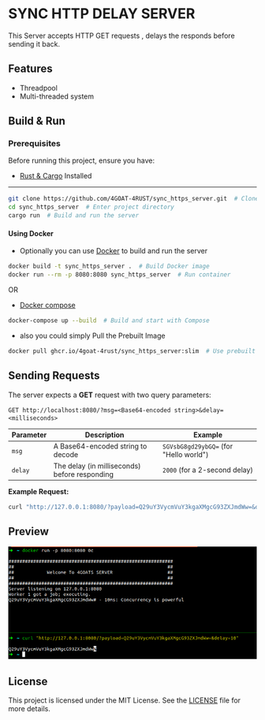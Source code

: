 # SYNC HTTP DELAY SERVER 

This Server accepts HTTP GET requests , delays the responds before sending it back.

## Features

- Threadpool 
- Multi-threaded system 


## Build & Run

### Prerequisites

Before running this project, ensure you have:
- [Rust & Cargo](https://www.rust-lang.org/tools/install)
Installed

---
```sh  
git clone https://github.com/4GOAT-4RUST/sync_https_server.git  # Clone repo
cd sync_https_server  # Enter project directory
cargo run  # Build and run the server
```

#### Using Docker
- Optionally you can use [Docker](https://docs.docker.com/get-docker/) to build and run the server 
 
```sh
docker build -t sync_https_server .  # Build Docker image
docker run --rm -p 8080:8080 sync_https_server  # Run container
```
OR

 - [Docker compose](https://docs.docker.com/compose/) <br>

```sh 
docker-compose up --build  # Build and start with Compose

```
- also you could simply Pull the Prebuilt Image
```sh
docker pull ghcr.io/4goat-4rust/sync_https_server:slim  # Use prebuilt image
```
## Sending Requests

The server expects a **GET** request with two query parameters:

```
GET http://localhost:8080/?msg=<Base64-encoded string>&delay=<milliseconds>
```

| Parameter | Description                                     | Example                              |
|-----------|-------------------------------------------------|--------------------------------------|
| `msg`     | A Base64-encoded string to decode              | `SGVsbG8gd29ybGQ=` (for "Hello world") |
| `delay`   | The delay (in milliseconds) before responding  | `2000` (for a 2-second delay)       |

**Example Request:**
```sh
curl "http://127.0.0.1:8080/?payload=Q29uY3VycmVuY3kgaXMgcG93ZXJmdWw=&delay=10"
```


## Preview

![Preview](/images/Screenshot%20from%202025-03-20%2016-35-10.png)

## License
This project is licensed under the MIT License. See the [LICENSE](https://github.com/4GOAT-4RUST/sync_https_server/blob/dev/LICENSE) file for more details.


